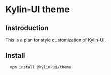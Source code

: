 # Kylin-UI theme

## Instroduction

This is a plan for style customization of Kylin-UI.

## Install

```bash
  npm install @kylin-ui/theme
```
